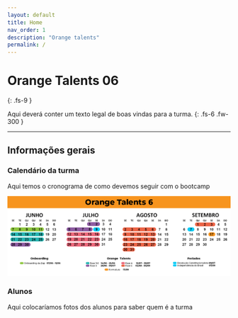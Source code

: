 ```yaml
---
layout: default
title: Home
nav_order: 1
description: "Orange talents"
permalink: /
---
```


# Orange Talents 06
{: .fs-9 }

Aqui deverá conter um texto legal de boas vindas para a turma.
{: .fs-6 .fw-300 }


---

## Informações gerais

### Calendário da turma

Aqui temos o cronograma de como devemos seguir com o bootcamp


![Calendário do bootcamp](/assets/images/calendario-ot6.png " calendário do bootcamp")

### Alunos

Aqui colocaríamos fotos dos alunos para saber quem é a turma

